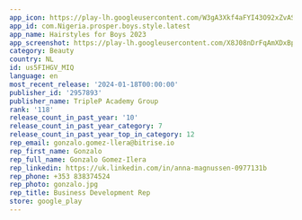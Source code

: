 ```yaml
---
app_icon: https://play-lh.googleusercontent.com/W3gA3Xkf4aFYI43O92xZvASCgyasYgTU0a5YY55zVEzHuuirqPR0F1XpEVLhqG1Ukes
app_id: com.Nigeria.prosper.boys.style.latest
app_name: Hairstyles for Boys 2023
app_screenshot: https://play-lh.googleusercontent.com/X8J08nDrFqAmXDxBppqGpuWrbJ6NUe-e_XYVGPZUULZinrW9A-lXo4_jOYh_10DmbBxf
category: Beauty
country: NL
id: us5FIHGV_MIQ
language: en
most_recent_release: '2024-01-18T00:00:00'
publisher_id: '2957893'
publisher_name: TripleP Academy Group
rank: '118'
release_count_in_past_year: '10'
release_count_in_past_year_category: 7
release_count_in_past_year_top_in_category: 12
rep_email: gonzalo.gomez-llera@bitrise.io
rep_first_name: Gonzalo
rep_full_name: Gonzalo Gomez-Ilera
rep_linkedin: https://uk.linkedin.com/in/anna-magnussen-0977131b
rep_phone: +353 838374524
rep_photo: gonzalo.jpg
rep_title: Business Development Rep
store: google_play
---
```

